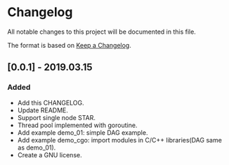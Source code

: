 # Changelog
All notable changes to this project will be documented in this file.

The format is based on [Keep a Changelog](https://keepachangelog.com/en/1.0.0/).

## [0.0.1] - 2019.03.15
### Added
- Add this CHANGELOG.
- Update README.
- Support single node STAR.
- Thread pool implemented with goroutine.
- Add example demo_01: simple DAG example.
- Add example demo_cgo: import modules in C/C++ libraries(DAG same as demo_01).
- Create a GNU license.
